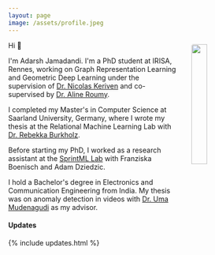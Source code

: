 ```yaml
---
layout: page
image: /assets/profile.jpeg
---
```


<img src="{{ page.image }}" style="float: right; width: 25%; padding: 6px; margin: 0 0 0 20px; border-radius: 10px;"> 

Hi 👋  

I'm Adarsh Jamadandi. I'm a PhD student at IRISA, Rennes, working on Graph Representation Learning and Geometric Deep Learning under the supervision of [Dr. Nicolas Keriven](https://nkeriven.github.io) and co-supervised by 
[Dr. Aline Roumy](https://people.rennes.inria.fr/Aline.Roumy/).

I completed my Master's in Computer Science at Saarland University, Germany, where I wrote my thesis at the Relational Machine Learning Lab with [Dr. Rebekka Burkholz](https://relationalml.github.io). 

Before starting my PhD, I worked as a research assistant at the [SprintML Lab](https://sprintml.com/team/) with Franziska Boenisch and Adam Dziedzic. 

I hold a Bachelor's degree in Electronics and Communication Engineering from India. 
My thesis was on anomaly detection in videos with [Dr. Uma Mudenagudi](https://scholar.google.co.in/citations?user=xBaqwmkAAAAJ&hl=en) as my advisor.



#### Updates

{% include updates.html %}
